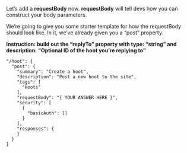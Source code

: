 Let’s add a **requestBody** now. **requestBody** will tell devs how you can construct your body parameters.

We’re going to give you some starter template for how the requestBody should look like. In it, we’ve already given you a “post” property.

**Instruction: build out the “replyTo” property with type: “string” and description: “Optional ID of the hoot you’re replying to”**

```
"/hoot": {
  "post": {
    "summary": "Create a hoot",
    "description": "Post a new hoot to the site",
    "tags": [
      "Hoots"
    ],
    "requestBody": "{ YOUR ANSWER HERE }",
    "security": [
      {
        "basicAuth": []
      }
    ],
    "responses": {
    }
  }
}
```